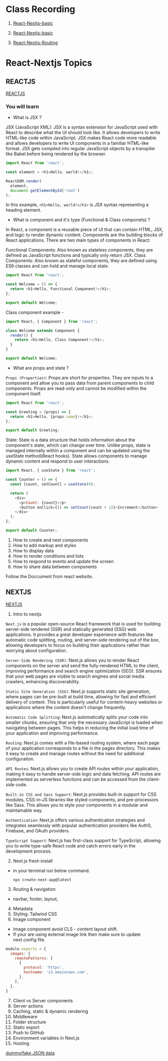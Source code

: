 # Class Recording

1. [React-Nextjs-basic](https://youtu.be/ws9wAT2gMAQ)

2. [React-Nextjs-basic](https://youtu.be/3h_Qd63kQ8Q)

3. [React-Nextjs-Routing](https://youtu.be/93gSQme8HEY)

# React-Nextjs Topics

## REACTJS

[REACTJS](https://react.dev/)

### You will learn

- What is JSX ?

JSX (JavaScript XML):
JSX is a syntax extension for JavaScript used with React to describe what the UI should look like. It allows developers to write HTML-like code within JavaScript. JSX makes React code more readable and allows developers to write UI components in a familiar HTML-like format. JSX gets compiled into regular JavaScript objects by a transpiler like Babel before being rendered by the browser.

```js
import React from 'react';

const element = <h1>Hello, world!</h1>;

ReactDOM.render(
  element,
  document.getElementById('root')
);

```
In this example, `<h1>Hello, world!</h1>` is JSX syntax representing a heading element.

- What is component and it's type (Functional & Class componets) ?

In React, a component is a reusable piece of UI that can contain HTML, JSX, and logic to render dynamic content. Components are the building blocks of React applications. There are two main types of components in React:

Functional Components: Also known as stateless components, they are defined as JavaScript functions and typically only return JSX.
Class Components: Also known as stateful components, they are defined using ES6 classes and can hold and manage local state.

```js
import React from 'react';

const Welcome = () => {
  return <h1>Hello, Functional Component!</h1>;
};

export default Welcome;

```
Class component example - 

```js
import React, { Component } from 'react';

class Welcome extends Component {
  render() {
    return <h1>Hello, Class Component!</h1>;
  }
}

export default Welcome;

```

- What are props and state ?



`Props (Properties)`: Props are short for properties. They are inputs to a component and allow you to pass data from parent components to child components. Props are read-only and cannot be modified within the component itself.

```js
import React from 'react';

const Greeting = (props) => {
  return <h1>Hello, {props.name}!</h1>;
};

export default Greeting;

```

State: State is a data structure that holds information about the component's state, which can change over time. Unlike props, state is managed internally within a component and can be updated using the useState method(React hooks). State allows components to manage dynamic content and respond to user interactions.

```js
import React, { useState } from 'react';

const Counter = () => {
  const [count, setCount] = useState(0);

  return (
    <div>
      <p>Count: {count}</p>
      <button onClick={() => setCount(count + 1)}>Increment</button>
    </div>
  );
};

export default Counter;

```
1. How to create and nest components
2. How to add markup and styles
3. How to display data
4. How to render conditions and lists
5. How to respond to events and update the screen
6. How to share data between components

Follow the Doccument from react website.




## NEXTJS

[NEXTJS](https://nextjs.org/docs)

1.  Intro to nextjs

`Next.js` is a popular open-source React framework that is used for building server-side rendered (SSR) and statically generated (SSG) web applications. It provides a great developer experience with features like automatic code splitting, routing, and server-side rendering out of the box, allowing developers to focus on building their applications rather than worrying about configuration.

`Server-Side Rendering (SSR)`: Next.js allows you to render React components on the server and send the fully-rendered HTML to the client, improving performance and search engine optimization (SEO). SSR ensures that your web pages are visible to search engines and social media crawlers, enhancing discoverability.

`Static Site Generation (SSG)`: Next.js supports static site generation, where pages can be pre-built at build time, allowing for fast and efficient delivery of content. This is particularly useful for content-heavy websites or applications where the content doesn't change frequently.

`Automatic Code Splitting`: Next.js automatically splits your code into smaller chunks, ensuring that only the necessary JavaScript is loaded when navigating between pages. This helps in reducing the initial load time of your application and improving performance.

`Routing`: Next.js comes with a file-based routing system, where each page of your application corresponds to a file in the pages directory. This makes it easy to create and manage routes without the need for additional configuration.

`API Routes`: Next.js allows you to create API routes within your application, making it easy to handle server-side logic and data fetching. API routes are implemented as serverless functions and can be accessed from the client-side code.

`Built-in CSS and Sass Support`: Next.js provides built-in support for CSS modules, CSS-in-JS libraries like styled-components, and pre-processors like Sass. This allows you to style your components in a modular and maintainable way.

`Authentication`: Next.js offers various authentication strategies and integrates seamlessly with popular authentication providers like Auth0, Firebase, and OAuth providers.

`TypeScript Support`: Next.js has first-class support for TypeScript, allowing you to write type-safe React code and catch errors early in the development process.

2.  Next.js fresh install 

-  in your terminal run below command.

    `npx create-next-app@latest`

3.  Routing & navigation 
  - navbar, footer, layout,
4.  Metadata
5.  Styling: Tailwind CSS 
6.  Image component
  - Image component avoid CLS - content layout shift.
  -  If your are using external image link then make sure to update next.config file.

```js
module.exports = {
  images: {
    remotePatterns: [
      {
        protocol: 'https',
        hostname: 's3.amazonaws.com',
      },
    ],
  },
}
```
7.  Client vs Server components
8.  Server actions
9. Caching, static & dynamic rendering
10. Middleware
11. Folder structure
12. Static export
13. Push to GitHub
14. Environment variables in Next.js
15. Hosting


[dummy/fake JSON data](https://dummyjson.com/)